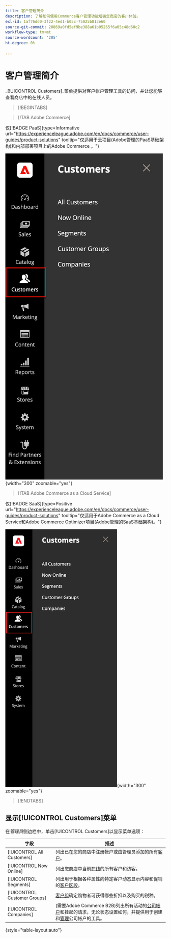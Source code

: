 ```yaml
---
title: 客户管理简介
description: 了解如何使用Commerce客户管理功能增强您商店的客户体验。
exl-id: 1af76dd0-3f22-4ed1-b05c-75025b813e60
source-git-commit: 20869a0fd5ef9be388a61b05265f6a05c48d60c2
workflow-type: tm+mt
source-wordcount: '205'
ht-degree: 0%

---
```


# 客户管理简介

_[!UICONTROL Customers]_菜单提供对客户帐户管理工具的访问，并让您能够查看商店中的在线人员。

>[!BEGINTABS]

>[!TAB Adobe Commerce]

仅[!BADGE PaaS]{type=Informative url="https://experienceleague.adobe.com/en/docs/commerce/user-guides/product-solutions" tooltip="仅适用于云项目(Adobe管理的PaaS基础架构)和内部部署项目上的Adobe Commerce 。"}

![客户菜单](assets/admin-menu-customers.png){width="300" zoomable="yes"}

>[!TAB Adobe Commerce as a Cloud Service]

仅[!BADGE SaaS]{type=Positive url="https://experienceleague.adobe.com/en/docs/commerce/user-guides/product-solutions" tooltip="仅适用于Adobe Commerce as a Cloud Service和Adobe Commerce Optimizer项目(Adobe管理的SaaS基础架构)。"}

![客户菜单](assets/admin-menu-customers-accs.png){width="300" zoomable="yes"}

>[!ENDTABS]

## 显示[!UICONTROL Customers]菜单

在&#x200B;_管理员_&#x200B;侧边栏中，单击[!UICONTROL Customers]以显示菜单选项：

| 字段 | 描述 |
|---|---|
| [!UICONTROL All Customers] | 列出已在您的商店中注册帐户或由管理员添加的所有[客户](../customers/customers-all.md)。 |
| [!UICONTROL Now Online] | 列出您商店中当前[在线](../customers/now-online.md)的所有客户和访客。 |
| [!UICONTROL Segments] | 列出用于根据各种属性向特定客户动态显示内容和促销的[客户区段](../customers/customer-segments.md)。 |
| [!UICONTROL Customer Groups] | [客户组](../customers/customer-groups.md)确定购物者可获得哪些折扣以及购买的税种。 |
| [!UICONTROL Companies] | (需要Adobe Commerce B2B)列出所有活动的[公司帐户](../b2b/account-companies.md)和挂起的请求，无论状态设置如何，并提供用于创建和[管理](../b2b/account-company-manage.md)公司帐户的工具。 |

{style="table-layout:auto"}
